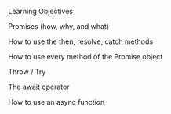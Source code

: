 Learning Objectives

Promises (how, why, and what)

How to use the then, resolve, catch methods

How to use every method of the Promise object

Throw / Try

The await operator

How to use an async function
